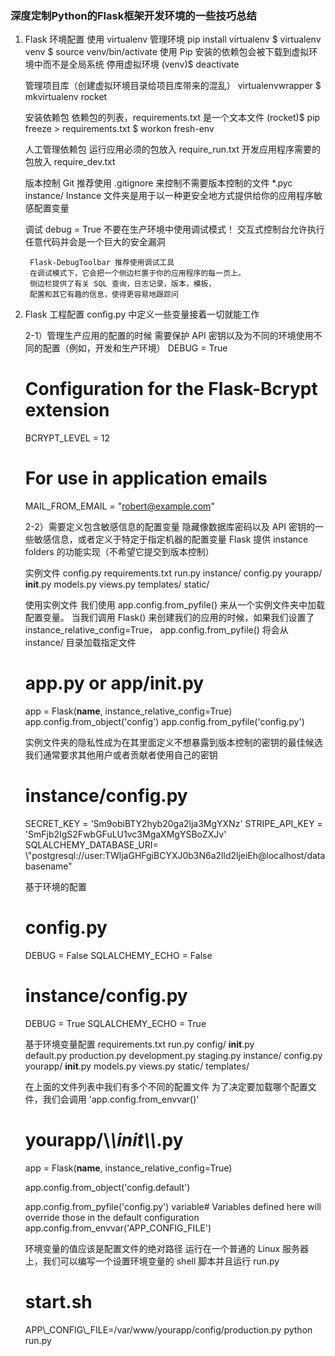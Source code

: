 ### 深度定制Python的Flask框架开发环境的一些技巧总结

1. Flask 环境配置
    使用 virtualenv 管理环境
        pip install virtualenv
        $ virtualenv venv
        $ source venv/bin/activate
        使用 Pip 安装的依赖包会被下载到虚拟环境中而不是全局系统
        停用虚拟环境
        (venv)$ deactivate

    管理项目库（创建虚拟环境目录给项目库带来的混乱）
        virtualenvwrapper
        $ mkvirtualenv rocket

    安装依赖包
        依赖包的列表，requirements.txt 是一个文本文件
        (rocket)$ pip freeze > requirements.txt
        $ workon fresh-env

    人工管理依赖包
        运行应用必须的包放入 require\_run.txt 
        开发应用程序需要的包放入 require\_dev.txt 

    版本控制
        Git
        推荐使用 .gitignore 来控制不需要版本控制的文件
        *.pyc
        instance/
        Instance 文件夹是用于以一种更安全地方式提供给你的应用程序敏感配置变量
    
    调试
        debug = True 不要在生产环境中使用调试模式！
        交互式控制台允许执行任意代码并会是一个巨大的安全漏洞

        Flask-DebugToolbar 推荐使用调试工具
        在调试模式下，它会把一个侧边栏置于你的应用程序的每一页上。
        侧边栏提供了有关 SQL 查询，日志记录，版本，模板，
        配置和其它有趣的信息，使得更容易地跟踪问

2. Flask 工程配置
    config.py 中定义一些变量接着一切就能工作
    
    2-1）管理生产应用的配置的时候
    需要保护 API 密钥以及为不同的环境使用不同的配置（例如，开发和生产环境）
    DEBUG = True 
    # Configuration for the Flask-Bcrypt extension
    BCRYPT_LEVEL = 12 
    # For use in application emails
    MAIL_FROM_EMAIL = "robert@example.com" 

    2-2）需要定义包含敏感信息的配置变量
    隐藏像数据库密码以及 API 密钥的一些敏感信息，或者定义于特定于指定机器的配置变量
    Flask 提供 instance folders 的功能实现（不希望它提交到版本控制）
    
    实例文件
    config.py
    requirements.txt
    run.py
    instance/
        config.py
    yourapp/
        __init__.py
        models.py
        views.py
        templates/
        static/

    使用实例文件
    我们使用 app.config.from_pyfile() 来从一个实例文件夹中加载配置变量。
    当我们调用 Flask() 来创建我们的应用的时候，如果我们设置了 instance_relative_config=True， app.config.from_pyfile() 将会从 instance/ 目录加载指定文件

    # app.py or app/__init__.py
    app = Flask(__name__, instance_relative_config=True)
    app.config.from_object('config')
    app.config.from_pyfile('config.py')

    实例文件夹的隐私性成为在其里面定义不想暴露到版本控制的密钥的最佳候选
    我们通常要求其他用户或者贡献者使用自己的密钥
    # instance/config.py
    SECRET_KEY = 'Sm9obiBTY2hyb20ga2lja3MgYXNz'
    STRIPE_API_KEY = 'SmFjb2IgS2FwbGFuLU1vc3MgaXMgYSBoZXJv'
    SQLALCHEMY_DATABASE_URI= \\"postgresql://user:TWljaGHFgiBCYXJ0b3N6a2lld2ljeiEh@localhost/databasename"

    基于环境的配置
    # config.py
    DEBUG = False
    SQLALCHEMY_ECHO = False
    # instance/config.py
    DEBUG = True
    SQLALCHEMY_ECHO = True

    基于环境变量配置
    requirements.txt
    run.py
    config/
        __init__.py  
        default.py
        production.py
        development.py
        staging.py
    instance/
        config.py
    yourapp/
        __init__.py
        models.py
        views.py
        static/
        templates/
    
    在上面的文件列表中我们有多个不同的配置文件
    为了决定要加载哪个配置文件，我们会调用 'app.config.from_envvar()'
    # yourapp/\\_\\_init\\_\\_.py
    app = Flask(__name__, instance_relative_config=True)
    
    app.config.from_object('config.default')
    
    app.config.from_pyfile('config.py')
    variable# Variables defined here will override those in the default    configuration
    app.config.from_envvar('APP_CONFIG_FILE')

    环境变量的值应该是配置文件的绝对路径
    运行在一个普通的 Linux 服务器上，我们可以编写一个设置环境变量的 shell 脚本并且运行 run.py
    
    # start.sh
    APP\\_CONFIG\\_FILE=/var/www/yourapp/config/production.py
    python run.py

